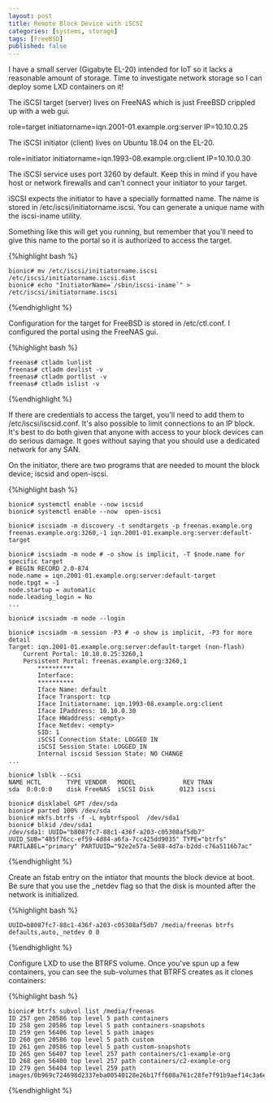 ```yaml
---
layout: post
title: Remote Block Device with iSCSI
categories: [systems, storage]
tags: [FreeBSD]
published: false
---
```


I have a small server (Gigabyte EL-20) intended for IoT so it lacks a reasonable 
amount of storage.  Time to investigate network storage so I can deploy some 
LXD containers on it!

The iSCSI target (server) lives on FreeNAS which is just FreeBSD crippled up
with a web gui.

role=target
initiatorname=iqn.2001-01.example.org:server
IP=10.10.0.25

The iSCSI initiator (client) lives on Ubuntu 18.04 on the EL-20.

role=initiator
initiatorname=iqn.1993-08.example.org:client
IP=10.10.0.30

The iSCSI service uses port 3260 by default. Keep this in mind if you have 
host or network firewalls and can't connect your initiator to your target.

iSCSI expects the initiator to have a specially formatted name. The name is
stored in /etc/iscsi/initiatorname.iscsi. You can generate a unique name
with the iscsi-iname utility.

Something like this will get you running, but remember that you'll need
to give this name to the portal so it is authorized to access the target.

{%highlight bash %}
~~~~~~~~~~~~~~~~~~~~~~~~~~~~~~~~~~~
bionic# mv /etc/iscsi/initiatorname.iscsi /etc/iscsi/initiatorname.iscsi.dist
bionic# echo "InitiatorName=`/sbin/iscsi-iname`" > /etc/iscsi/initiatorname.iscsi
~~~~~~~~~~~~~~~~~~~~~~~~~~~~~~~~~~~
{%endhighlight %}

Configuration for the target for FreeBSD is stored in /etc/ctl.conf.
I configured the portal using the FreeNAS gui.

{%highlight bash %}
~~~~~~~~~~~~~~~~~~~~~~~~~~~~~~~~~~~
freenas# ctladm lunlist
freenas# ctladm devlist -v
freenas# ctladm portlist -v
freenas# ctladm islist -v

~~~~~~~~~~~~~~~~~~~~~~~~~~~~~~~~~~~
{%endhighlight %}

If there are credentials to access the target, you'll need to add them to 
/etc/iscsi/iscsid.conf. It's also possible to limit connections to an IP 
block. It's best to do both given that anyone with access to your block 
devices can do serious damage. It goes without saying that you should use 
a dedicated network for any SAN.

On the initiator, there are two programs that are needed to mount the block
device; iscsid and open-iscsi. 

{%highlight bash %}
~~~~~~~~~~~~~~~~~~~~~~~~~~~~~~~~~~~
bionic# systemctl enable --now iscsid 
bionic# systemctl enable --now  open-iscsi

bionic# iscsiadm -m discovery -t sendtargets -p freenas.example.org
freenas.example.org:3260,-1 iqn.2001-01.example.org:server:default-target

bionic# iscsiadm -m node # -o show is implicit, -T $node.name for specific target
# BEGIN RECORD 2.0-874
node.name = iqn.2001-01.example.org:server:default-target
node.tpgt = -1
node.startup = automatic
node.leading_login = No
...

bionic# iscsiadm -m node --login

bionic# iscsiadm -m session -P3 # -o show is implicit, -P3 for more detail
Target: iqn.2001-01.example.org:server:default-target (non-flash)
	Current Portal: 10.10.0.25:3260,1
	Persistent Portal: freenas.example.org:3260,1
		**********
		Interface:
		**********
		Iface Name: default
		Iface Transport: tcp
		Iface Initiatorname: iqn.1993-08.example.org:client
		Iface IPaddress: 10.10.0.30
		Iface HWaddress: <empty>
		Iface Netdev: <empty>
		SID: 1
		iSCSI Connection State: LOGGED IN
		iSCSI Session State: LOGGED_IN
		Internal iscsid Session State: NO CHANGE
...

bionic# lsblk --scsi
NAME HCTL       TYPE VENDOR   MODEL             REV TRAN
sda  0:0:0:0    disk FreeNAS  iSCSI Disk       0123 iscsi

bionic# disklabel GPT /dev/sda
bionic# parted 100% /dev/sda
bionic# mkfs.btrfs -f -L mybtrfspool  /dev/sda1
bionic# blkid /dev/sda1
/dev/sda1: UUID="b8087fc7-88c1-436f-a203-c05308af5db7" UUID_SUB="485f76cc-ef59-4d84-a6fa-7cc425dd9035" TYPE="btrfs" PARTLABEL="primary" PARTUUID="92e2e57a-5e88-4d7a-b2dd-c76a5116b7ac"
~~~~~~~~~~~~~~~~~~~~~~~~~~~~~~~~~~~
{%endhighlight %}

Create an fstab entry on the intiator that mounts the block device at boot. 
Be sure that you use the _netdev flag so that the disk is mounted after the 
network is initialized.

{%highlight bash %}
~~~~~~~~~~~~~~~~~~~~~~~~~~~~~~~~~~~
UUID=b8087fc7-88c1-436f-a203-c05308af5db7 /media/freenas btrfs defaults,auto,_netdev 0 0
~~~~~~~~~~~~~~~~~~~~~~~~~~~~~~~~~~~
{%endhighlight %}

Configure LXD to use the BTRFS volume. Once you've spun up a few containers,
you can see the sub-volumes that BTRFS creates as it clones containers:

{%highlight bash %}
~~~~~~~~~~~~~~~~~~~~~~~~~~~~~~~~~~~
bionic# btrfs subvol list /media/freenas
ID 257 gen 20586 top level 5 path containers
ID 258 gen 20586 top level 5 path containers-snapshots
ID 259 gen 56406 top level 5 path images
ID 260 gen 20586 top level 5 path custom
ID 261 gen 20586 top level 5 path custom-snapshots
ID 265 gen 56407 top level 257 path containers/c1-example-org
ID 268 gen 56400 top level 257 path containers/c2-example-org
ID 279 gen 56404 top level 259 path images/0b969c724698d2337eba00540128e26b17ff608a761c28fe7f91b9aef14c3a6e
~~~~~~~~~~~~~~~~~~~~~~~~~~~~~~~~~~~
{%endhighlight %}
